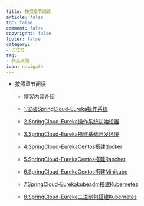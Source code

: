 ```yaml
---
title: 按照章节阅读
article: false
toc: false
comment: false
copyrignht: false
footer: false
category:
- 占位符 
tag:
- 网站地图
icon: navigate 
---
```


- 按照章节阅读

    - <a href="springcloud-eureka-chapter-0.博客内容介绍.html">博客内容介绍</a>

    - <a href="springcloud-eureka-chapter-1.安装SpringCloud-Eureka操作系统.html">1.安装SpringCloud-Eureka操作系统</a>

    - <a href="springcloud-eureka-chapter-2.SpringCloud-Eureka操作系统初始设置.html">2.SpringCloud-Eureka操作系统初始设置</a>

    - <a href="springcloud-eureka-chapter-3.SpringCloud-Eureka搭建基础开发环境.html">3.SpringCloud-Eureka搭建基础开发环境</a>

    - <a href="springcloud-eureka-chapter-4.SpringCloud-EurekaCentos搭建docker.html">4.SpringCloud-EurekaCentos搭建docker</a>

    - <a href="springcloud-eureka-chapter-5.SpringCloud-EurekaCentos搭建Rancher.html">5.SpringCloud-EurekaCentos搭建Rancher</a>

    - <a href="springcloud-eureka-chapter-6.SpringCloud-EurekaCentos搭建Minikube.html">6.SpringCloud-EurekaCentos搭建Minikube</a>

    - <a href="springcloud-eureka-chapter-7.SpringCloud-Eurekakubeadm搭建Kubernetes.html">7.SpringCloud-Eurekakubeadm搭建Kubernetes</a>

    - <a href="springcloud-eureka-chapter-8.SpringCloud-Eureka二进制包搭建Kubernetes.html">8.SpringCloud-Eureka二进制包搭建Kubernetes</a>

